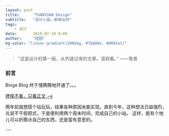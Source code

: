 ```yaml
---
layout: post
title:      "TUANTUAN Design"
subtitle:   "设计小品，新鲜出炉"
tags:       
    - 设计
date:       2016-07-19 8:00
author:     "团团"
bg-color: "linear-gradient(200deg, #7b888e, #0085a1)"
---
```



>  “这是设计的第一版，从外链过来的文章。请观看。”
>                                                  ——笔者


### 前言

Binge Blog 终于慢腾腾地开通了。。。

[啰嗦不看，只看正文 ——>](#build)

两年前就想搭个站玩玩，结果各种原因未能实现。直到今年，这种想法日益强烈，光说不干假把式，于是便利用两个周末时间，完成自己的小站。
这样，能有个地儿可以折腾点自己的东西，还是蛮有意思的。

<p id="build"></p>
---
